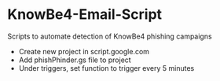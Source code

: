 # KnowBe4-Email-Script
Scripts to automate detection of KnowBe4 phishing campaigns
- Create new project in script.google.com
- Add phishPhinder.gs file to project
- Under triggers, set function to trigger every 5 minutes
